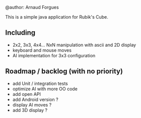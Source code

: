 @author: Arnaud Forgues

This is a simple java application for Rubik's Cube.

Including
-
- 2x2, 3x3, 4x4... NxN manipulation with ascii and 2D display
- keyboard and mouse moves
- AI implementation for 3x3 configuration

Roadmap / backlog (with no priority)
-
- add Unit / integration tests
- optimize AI with more OO code
- add open API
- add Android version ?
- display AI moves ? 
- add 3D display ?